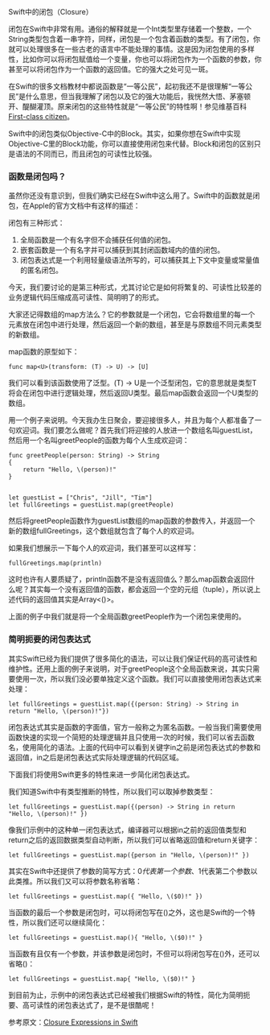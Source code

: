 Swift中的闭包（Closure）

闭包在Swift中非常有用。通俗的解释就是一个Int类型里存储着一个整数，一个String类型包含着一串字符，同样，闭包是一个包含着函数的类型。有了闭包，你就可以处理很多在一些古老的语言中不能处理的事情。这是因为闭包使用的多样性，比如你可以将闭包赋值给一个变量，你也可以将闭包作为一个函数的参数，你甚至可以将闭包作为一个函数的返回值。它的强大之处可见一斑。

在Swift的很多文档教材中都说函数是“一等公民”，起初我还不是很理解“一等公民”是什么意思，但当我理解了闭包以及它的强大功能后，我恍然大悟、茅塞顿开、醍醐灌顶。原来闭包的这些特性就是“一等公民”的特性啊！参见维基百科[First-class citizen](http://en.wikipedia.org/wiki/First-class_citizen)。

Swift中的闭包类似Objective-C中的Block。其实，如果你想在Swift中实现Objective-C里的Block功能，你可以直接使用闭包来代替。Block和闭包的区别只是语法的不同而已，而且闭包的可读性比较强。

### 函数是闭包吗？

虽然你还没有意识到，但我们确实已经在Swift中这么用了。Swift中的函数就是闭包，在Apple的官方文档中有这样的描述：

闭包有三种形式：

1. 全局函数是一个有名字但不会捕获任何值的闭包。
2. 嵌套函数是一个有名字并可以捕获到其封闭函数域内的值的闭包。
3. 闭包表达式是一个利用轻量级语法所写的，可以捕获其上下文中变量或常量值的匿名闭包。

今天，我们要讨论的是第三种形式，尤其讨论它是如何将繁复的、可读性比较差的业务逻辑代码压缩成高可读性、简明明了的形式。

大家还记得数组的map方法么？它的参数就是一个闭包，它会将数组里的每一个元素放在闭包中进行处理，然后返回一个新的数组，甚至是与原数组不同元素类型的新数组。

map函数的原型如下：

```
func map<U>(transform: (T) -> U) -> [U]
```

我们可以看到该函数使用了泛型。(T) -> U是一个泛型闭包，它的意思就是类型T将会在闭包中进行逻辑处理，然后返回U类型。最后map函数会返回一个U类型的数组。

用一个例子来说明。今天我办生日聚会，要迎接很多人，并且为每个人都准备了一句欢迎词。我们要怎么做呢？首先我们将迎接的人放进一个数组名叫guestList，然后用一个名叫greetPeople的函数为每个人生成欢迎词：

```
func greetPeople(person: String) -> String
{
    return "Hello, \(person)!"
}


let guestList = ["Chris", "Jill", "Tim"]
let fullGreetings = guestList.map(greetPeople)
```

然后将greetPeople函数作为guestList数组的map函数的参数传入，并返回一个新的数组fullGreetings，这个数组就包含了每个人的欢迎词。

如果我们想展示一下每个人的欢迎词，我们甚至可以这样写：

```
fullGreetings.map(println)
```

这时也许有人要质疑了，println函数不是没有返回值么？那么map函数会返回什么呢？其实每一个没有返回值的函数，都会返回一个空的元组（tuple），所以说上述代码的返回值其实是Array<()>。

上面的例子中我们就是将一个全局函数greetPeople作为一个闭包来使用的。

### 简明扼要的闭包表达式

其实Swift已经为我们提供了很多简化的语法，可以让我们保证代码的高可读性和维护性。还用上面的例子来说明，对于greetPeople这个全局函数来说，其实只需要使用一次，所以我们没必要单独定义这个函数。我们可以直接使用闭包表达式来处理：

```
let fullGreetings = guestList.map({(person: String) -> String in return "Hello, \(person)!"})
```

闭包表达式其实是函数的字面值，官方一般称之为匿名函数。一般当我们需要使用函数快速的实现一个简短的处理逻辑并且只使用一次的时候，我们可以省去函数名，使用简化的语法。上面的代码中可以看到关键字in之前是闭包表达式的参数和返回值，in之后是闭包表达式实际处理逻辑的代码区域。

下面我们将使用Swift更多的特性来进一步简化闭包表达式。

我们知道Swift中有类型推断的特性，所以我们可以取掉参数类型：

```
let fullGreetings = guestList.map({(person) -> String in return "Hello, \(person)!" })
```

像我们示例中的这种单一闭包表达式，编译器可以根据in之前的返回值类型和return之后的返回数据类型自动判断，所以我们可以省略返回值和return关键字：

```
let fullGreetings = guestList.map({person in "Hello, \(person)!" })
```

其实在Swift中还提供了参数的简写方式：$0代表第一个参数、$1代表第二个参数以此类推。所以我们又可以将参数名称省略：

```
let fullGreetings = guestList.map({ "Hello, \($0)!" })
```

当函数的最后一个参数是闭包时，可以将闭包写在()之外，这也是Swift的一个特性，所以我们还可以继续简化：

```
let fullGreetings = guestList.map(){ "Hello, \($0)!" }
```

当函数有且仅有一个参数，并该参数是闭包时，不但可以将闭包写在()外，还可以省略()：

```
let fullGreetings = guestList.map{ "Hello, \($0)!" }
```

到目前为止，示例中的闭包表达式已经被我们根据Swift的特性，简化为简明扼要、高可读性的闭包表达式了，是不是很酷呢！

参考原文：[Closure Expressions in Swift](http://www.codingexplorer.com/closure-expressions-swift/?utm_source=feedly&utm_reader=feedly&utm_medium=rss&utm_campaign=closure-expressions-swift)

